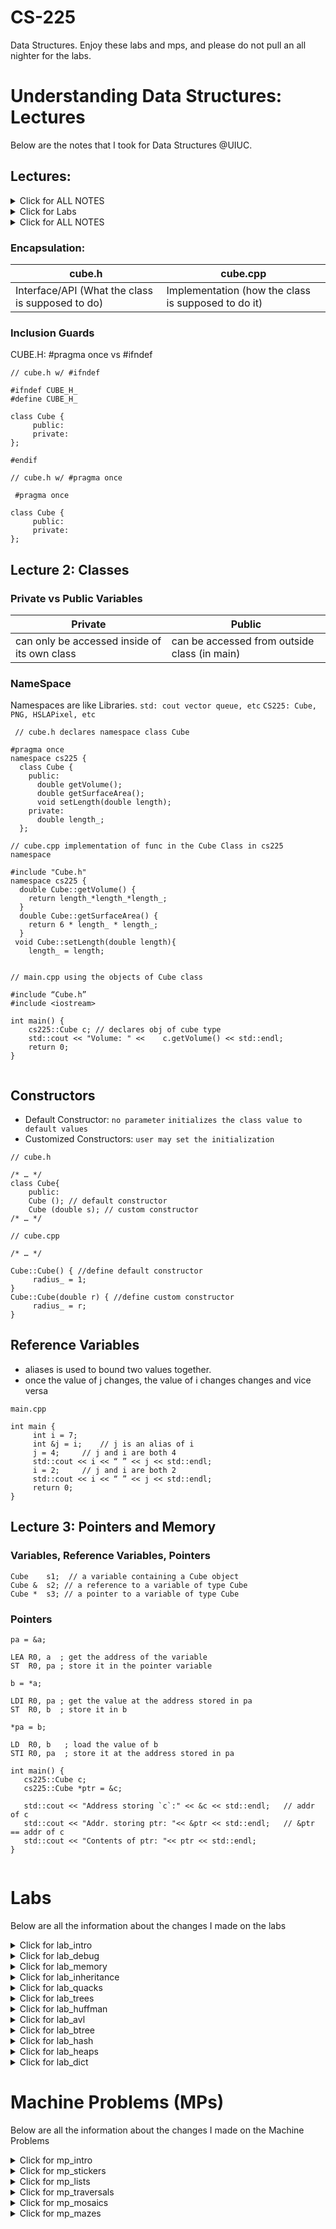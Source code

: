 # CS-225
Data Structures. Enjoy these labs and mps, and please do not pull an all nighter for the labs.

# Understanding Data Structures: Lectures
Below are the notes that I took for Data Structures @UIUC.

## Lectures:
<details> <summary> Click for ALL NOTES </summary>
  
  ### Lecture 1: Introduction
  <details> <summary> <span style="color: green"> Lecture 1 </span> </summary>

  #### Variables Description
  > Variables in C++ are defined by Name, Type, Locations in Memory, and Value

  #### Variable Types
  > Variables can be primitive (int, char, double, boolean, float, pointer) or they can be User Defined (defined by classes)

  #### Encapsulation
  > Separates the interface from the implementation

  ```` // cube.h: ````  Interface/API (What the class is supposed to do)

  ```` // cube.cpp: ```` Implementation (how the class is supposed to do it)

  #### Inclusion Guards
  > "#pragma once" sends a message to the compiler that this file is only included once.
  > "#ifndef CUBE_H_ , #define CUBE_H_, #endif" is the same as above

  ```` // cube.h: ```` Equivalent Implementation
  ```
  #ifndef CUBE_H_ 
  #define CUBE_H_

  class Cube {
    public:
    private:
  };

  #endif 
  ```

  ```
  #pragma once

  class Cube {
    public:
    private:
  };
  ```
  
  #### Scope Resolution Opperator
  > 'double Cube::getVolume(){ . . . }' in Cube.cpp allows us to implement the getVolume() method in the Cube class
  
  </details>

  ### Lecture 2: Classes
  <details> <summary> <span style="color: green"> Lecture 2 </span></summary>

  #### Public vs Private
  > Public variables are members of classes that can be accessed from the outside of the class

  > Private variables are members of classes that can only be used within the class's functions and cannot be viewed outside the classes

  #### Namespace
  > Namespaces are like Libraries in C++. std = standard namespace includes cout, vector, queue,
  
  ```` cs225::Cube: ```` cs225 namespace includes Cube, PNG, HSLAPixel, etc

  ```` std::cout ```` standard namespace includes cout, vector, queue, etc

  ```` // cube.h declares namespace class Cube````
  ```
  #pragma once 
  namespace cs225 {
    class Cube {
      public:
        double getVolume();
        double getSurfaceArea();
        void setLength(double length);
      private:
        double length_;  
    };
  ```
  ```` // cube.cpp implementation of func in the Cube Class in cs225 namespace ````
  ```
  #include "Cube.h" 
  namespace cs225 {
    double Cube::getVolume() {
      return length_*length_*length_;
    }
    double Cube::getSurfaceArea() {
      return 6 * length_ * length_;
    }
  void Cube::setLength(double length){
      length_ = length;
    
  ```
  ```` // main.cpp using the objects of Cube class ````
  ```
  #include “Cube.h”
  #include <iostream>

  int main() {
      cs225::Cube c; // declares obj of cube type
      std::cout << "Volume: " <<    c.getVolume() << std::endl;
      return 0;
  }
    
  ```

  #### Constructor
  ```` Default Constructor: ```` No parameter, Initializes the class value to default values

  ```` Custom Contructor: ```` user may set the initialization 

  ```` // cube.h ````
  ```
  /* ... */
  class Cube{
    public:
    Cube (); // default constructor
    Cube (double r); // custom constructor
  /* ... */
  ```
  ```` // cube.cpp ````
  ```
  /* ... */

  Cube::Cube() { //define default constructor
      radius_ = 1;
  }
  Cube::Cube(double r) { //define custom constructor
      radius_ = r;
  }
  ```
  ```` // main.cpp ````
  ```
  /* ... */
  main(){
    cs225::Cube c; // initializes/uses automatic Cube constructor w length 1
    cs225::Cube c(5) // initializes/uses custom Cube constructor w length 5
  }
  ```

  #### Reference Variables
  > aliases is used to bound two values together. 
  > once the value of j changes, the value of i changes changes and vice versa

```` main.cpp ````
```
int main {
     int i = 7;

     /* j is an alias of i */
     int &j = i;   	

     /* j and i are both 4 */
     j = 4;		
     std::cout << i << “ ” << j << std::endl;   

     /* j and i are both 2 */
     i = 2;		
     std::cout << i << “ ” << j << std::endl;   
     return 0;
}
```

  </details>

  ### Lecture 3: Memory
  <details> <summary> <span style="color: green"> Lecture 3 </span></summary>

  #### Variable, Reference Variables, Pointers

  ```` Cube   s1; ```` // a variable containing a Cube obj

  ```` Cube & s2; ```` // a reference to a variable of type Cube

  ```` Cube * s1; ```` // a pointer to a variable of type Cube

  #### Pointers and References
  > a ptr has its own memory addr and size on the run time stack

  > a reference shares the same memory addr (w the original variable) but also takes up its own 'spot' in the run time stack

  ```
  int i = 3;
  int *ptr = &i; // a ptr to variable 'i'. ptr stores addr of i
  int &ref = i;  // a reference (or alias) for i
  ```

  ```` Initialization of a pointer variable ````
  ```
  int  a = 10;
  int *p = &a; // do not do it this way. looks weird becuz p = &a is better

  OR

  int  a = 10;
  int *p;
  p = &a;   // value of 'p' = addr of 1
  print(*p) // prints the dereferenced '*p' value at the addr of &a 
  ```

  > pointers can be re-assigned. 
  ```
  int a = 5;
  int b = 6;
  int *p;
  p =  &a;
  p = &b;
  ```

  ```` Initialization of a reference variable ````
  ```
  int  a = 10;
  int &p = a; // addr of p takes the value of 10
  ```

  > references canNOT be re-assigned: ERROR for MULTIPLE DECLARATION
  ```
  int a = 5;
  int b = 6;
  int &p = a;
  int &p = b; 
  ```

  #### Indirection Operators
  > You can have pointers to pointers offering extra levels of indirection
  ```
  int  a = 10;
  int *p;
  int **q;
  p = &a;   // value of 'p' = addr of a
  q = &p;   // value of 'q' = addr of p

  ```

  > Whereas references only offer one level of indirection
  ```
  int  a = 10;
  int *p;
  p = &a;   // value of 'p' = addr of 1
  &p = a;   // the addr of 'p' = the value of a = the value of 10

  //       val of p   (p) = addr of a
  //       addr of p (&p) = val of a, 10
  // deref val of *p (*p) = val of a, 10
  ```
  
  ```` &c ```` ret the mem addr of c's data 
  
  > '&' operator takes us one step away from the data
  
  ```` *ptr ```` returns the data at the mem addr contained at ptr. 

  > '*' operator takes us one step closer to the data

  #### Stack Memory
  > Starts near top of memory (high addr) -> Data grows downward -> Ends at 0 (low addr)

  > The data is read from low to high (the data is read up).

  #### Stack Frames
  > Think ECE 220
  ```` stack frames ```` are created whenever a function is called and are reclaimed (deleted) when a function returns.
  
  ```` reclaimed stack frames ```` are automatically marked free (not actually freed). When memory is marked free, it can be overwritten. (We never want to return a pointer to a stack variable)


  </details>
  
  ### Lecture : 4 Heap Memory
  <details> <summary> <span style="color: green"> Lecture 4 </span></summary>

  #### Heap Memory Description
  > Starts near bottom of memory (low addr) -> Data grows upward -> Ends at top of memory (high addr)

  ```` 'new' keyword ```` creates heap memory (returns a ptr to the 'new' memory created)
  > allocates heap mem, calls obj's constructor, and returns a ptr to the memory

  ```` 'delete' keyword ```` frees ('deletes') the heap memory
  > calls obj's destructor, marks mem as freed

  ```` heap1.cpp ````
  ```
  int main() {
     int *p = new int;          //pointer on stack, int on heap
     Cube *c = new Cube(10);    //pointer on stack, object on heap
     delete c;   c = nullptr;   //delete and set null
     delete p;   p = nullptr;
     return 0;
  
  }

  ```
  
  #### Reference Variable
  > aliases is used to bound two values together. 
  > once the value of j changes, the value of i changes changes and vice versa

  ```` reference.cpp ```` // i and j are the same thing, they change together 
  ```
  #include <iostream>

  int main() {
    int i = 7;
    int & j = i;   // j is an alias of i
  
    j = 4;
    std::cout << i << " " << j << std::endl; // output: 4 4

    i = 2;
    std::cout << i << " " << j << std::endl; // output: 2 2

    return 0;
  }

  ```

  #### The use of '&' operator for references
  > A declaration of a reference variable would be like: 

  ```` ALIASES INIT: space in between & and variable name ````
  ```
  int a = 3
  int & b = a;        //declaring a reference variable  

  ```

  > this process should not be confused with the case of getting the memory address of a variable which would also involved with '&' operator, as the example shown below:
  
  ```` REFERENCE INIT: no space in between & and variable name ````
  ```
  Cube c;
  std::cout << "Mem address storing c: " << &c << std::endl;

  ```

  #### 

  </details>

  ### Lecture : 5 Function & Parameter
  <details> <summary> <span style="color: green"> Lecture 5 </span></summary>

  #### Function Parameters
  > There are 3 ways to pass an arguement to a function

  ##### pass by value 
  the obj passed in it a copy of the original obj. By changing it, we do not change the original. Less efficient because it needs extra memory

  ```` joinCubes-byValue.cpp ````

  ```
  Cube joinCubes(Cube c1, Cube c2) {
    double totalVolume = c1.getVolume() + c2.getVolume();
    ...
    Cube result(newLength);
    return result;
  }

  int main() {
    Cube *c1 = new Cube(4);
    Cube *c2 = new Cube(5);
    Cube c3 = joinCubes(*c1, *c2); 
    return 0;
  }

  ```

  ##### pass by pointer
  the obj passed in is a pointer of the original obj. By changing it, we do change the original. More efficient because we treat the memory. But more risky because we can get an invalid paramter (NULL) that gets passed in

  ```` joinCubes-byPointer.cpp ````
  ```
  Cube joinCubes(Cube * c1, Cube * c2) {
    double totalVolume = c1->getVolume() + c2->getVolume();
    ...
  }
  int main() {
    Cube *c1 = new Cube(4);
    Cube *c2 = new Cube(5);
    Cube c3 = joinCubes(c1, c2); 
    return 0;
  }
  ```


  ##### pass by reference
  the obj passed in is an alias of the original obj. By changing it, we do change the original. More efficient because we treat the memory. But more risky because we are changing the original value

  ```` joinCubes-byRef.cpp ````

  ```
  Cube joinCubes(Cube & c1, Cube & c2) {
    double totalVolume = c1.getVolume() + c2.getVolume();
    ...
  }

  int main() {
    Cube *c1 = new Cube(4);
    Cube *c2 = new Cube(5);
    Cube c3 = joinCubes(*c1, *c2); 
    return 0;
  }

  ```

  #### The 'const' Function Parameter


  #### 

  #### 

  </details>

  ### Lecture : 5 Function & Parameter
  <details> <summary> <span style="color: green"> Lecture 5 </span></summary>

  #### Function Parameters
  
  #### The 'const' Function Parameter

  #### 

  #### 

  </details>


</details>

<details> <summary> Click for Labs </summary>
  
  ### Lecture 1: Introduction
  <details> <summary> <span style="color: green"> Lecture 1 </span> </summary>

  #### Variables Description
  > Variables in C++ are defined by Name, Type, Locations in Memory, and Value

  #### Variable Types
  > Variables can be primitive (int, char, double, boolean, float, pointer) or they can be User Defined (defined by classes)

  #### Encapsulation
  > Separates the interface from the implementation

  ```` // cube.h: ````  Interface/API (What the class is supposed to do)

  ```` // cube.cpp: ```` Implementation (how the class is supposed to do it)

  #### Inclusion Guards
  > "#pragma once" sends a message to the compiler that this file is only included once.
  > "#ifndef CUBE_H_ , #define CUBE_H_, #endif" is the same as above

  ```` // cube.h: ```` Equivalent Implementation
  ```
  #ifndef CUBE_H_ 
  #define CUBE_H_

  class Cube {
    public:
    private:
  };

  #endif 
  ```

  ```
  #pragma once

  class Cube {
    public:
    private:
  };
  ```
  
  #### Scope Resolution Opperator
  > 'double Cube::getVolume(){ . . . }' in Cube.cpp allows us to implement the getVolume() method in the Cube class
  
  </details>

  ### Lecture 2: Classes
  <details> <summary> <span style="color: green"> Lecture 2 </span></summary>

  #### Public vs Private
  > Public variables are members of classes that can be accessed from the outside of the class

  > Private variables are members of classes that can only be used within the class's functions and cannot be viewed outside the classes

  #### Namespace
  > Namespaces are like Libraries in C++. std = standard namespace includes cout, vector, queue,
  
  ```` cs225::Cube: ```` cs225 namespace includes Cube, PNG, HSLAPixel, etc

  ```` std::cout ```` standard namespace includes cout, vector, queue, etc

  ```` // cube.h declares namespace class Cube````
  ```
  #pragma once 
  namespace cs225 {
    class Cube {
      public:
        double getVolume();
        double getSurfaceArea();
        void setLength(double length);
      private:
        double length_;  
    };
  ```
  ```` // cube.cpp implementation of func in the Cube Class in cs225 namespace ````
  ```
  #include "Cube.h" 
  namespace cs225 {
    double Cube::getVolume() {
      return length_*length_*length_;
    }
    double Cube::getSurfaceArea() {
      return 6 * length_ * length_;
    }
  void Cube::setLength(double length){
      length_ = length;
    
  ```
  ```` // main.cpp using the objects of Cube class ````
  ```
  #include “Cube.h”
  #include <iostream>

  int main() {
      cs225::Cube c; // declares obj of cube type
      std::cout << "Volume: " <<    c.getVolume() << std::endl;
      return 0;
  }
    
  ```

  #### Constructor
  ```` Default Constructor: ```` No parameter, Initializes the class value to default values

  ```` Custom Contructor: ```` user may set the initialization 

  ```` // cube.h ````
  ```
  /* ... */
  class Cube{
    public:
    Cube (); // default constructor
    Cube (double r); // custom constructor
  /* ... */
  ```
  ```` // cube.cpp ````
  ```
  /* ... */

  Cube::Cube() { //define default constructor
      radius_ = 1;
  }
  Cube::Cube(double r) { //define custom constructor
      radius_ = r;
  }
  ```
  ```` // main.cpp ````
  ```
  /* ... */
  main(){
    cs225::Cube c; // initializes/uses automatic Cube constructor w length 1
    cs225::Cube c(5) // initializes/uses custom Cube constructor w length 5
  }
  ```

  #### Reference Variables
  > aliases is used to bound two values together. 
  > once the value of j changes, the value of i changes changes and vice versa

```` main.cpp ````
```
int main {
     int i = 7;

     /* j is an alias of i */
     int &j = i;   	

     /* j and i are both 4 */
     j = 4;		
     std::cout << i << “ ” << j << std::endl;   

     /* j and i are both 2 */
     i = 2;		
     std::cout << i << “ ” << j << std::endl;   
     return 0;
}
```

  </details>

  ### Lecture 3: Memory
  <details> <summary> <span style="color: green"> Lecture 3 </span></summary>

  #### Variable, Reference Variables, Pointers

  ```` Cube   s1; ```` // a variable containing a Cube obj

  ```` Cube & s2; ```` // a reference to a variable of type Cube

  ```` Cube * s1; ```` // a pointer to a variable of type Cube

  #### Pointers and References
  > a ptr has its own memory addr and size on the run time stack

  > a reference shares the same memory addr (w the original variable) but also takes up its own 'spot' in the run time stack

  ```
  int i = 3;
  int *ptr = &i; // a ptr to variable 'i'. ptr stores addr of i
  int &ref = i;  // a reference (or alias) for i
  ```

  ```` Initialization of a pointer variable ````
  ```
  int  a = 10;
  int *p = &a; // do not do it this way. looks weird becuz p = &a is better

  OR

  int  a = 10;
  int *p;
  p = &a;   // value of 'p' = addr of 1
  print(*p) // prints the dereferenced '*p' value at the addr of &a 
  ```

  > pointers can be re-assigned. 
  ```
  int a = 5;
  int b = 6;
  int *p;
  p =  &a;
  p = &b;
  ```

  ```` Initialization of a reference variable ````
  ```
  int  a = 10;
  int &p = a; // addr of p takes the value of 10
  ```

  > references canNOT be re-assigned: ERROR for MULTIPLE DECLARATION
  ```
  int a = 5;
  int b = 6;
  int &p = a;
  int &p = b; 
  ```

  #### Indirection Operators
  > You can have pointers to pointers offering extra levels of indirection
  ```
  int  a = 10;
  int *p;
  int **q;
  p = &a;   // value of 'p' = addr of a
  q = &p;   // value of 'q' = addr of p

  ```

  > Whereas references only offer one level of indirection
  ```
  int  a = 10;
  int *p;
  p = &a;   // value of 'p' = addr of 1
  &p = a;   // the addr of 'p' = the value of a = the value of 10

  //       val of p   (p) = addr of a
  //       addr of p (&p) = val of a, 10
  // deref val of *p (*p) = val of a, 10
  ```


  #### Stack Memory
  > 

  #### Stack Frames
  > 


  </details>
  
  ### Lecture 4: Classes
  <details> <summary> <span style="color: green"> Lecture 4 </span></summary>

  #### Public vs Private
  
  #### Namespace

  #### Constructor

  #### Reference Variables


  </details>


</details>


<details> <summary> Click for ALL NOTES </summary>
  
  <details> <summary> Lecture 1: Introduction </summary>

  ## Lecture 1: Introduction
    
  <details> <summary> Variables </summary>

  ### Variables
  - Variables in C++ are defined by 
    ```` (1) Name ````
    ```` (2) Type ````
    ```` (3) Locations (in memory) ````
    ```` (4) Value ````
    
  - Variable Types can be Primitive
    ```` int ````
    ```` char ````
    ```` double ````
    ```` boolean ````
    ```` float ````
    ```` pointer ````
    
  - Or Variable Types can be User Defined
    ```` Use classes to define new vars ````

  </details>

  <details> <summary> Variables </summary>

  ### Variables
  - Variables in C++ are defined by 
    ```` (1) Name ````
    ```` (2) Type ````
    ```` (3) Locations (in memory) ````
    ```` (4) Value ````
    
  - Variable Types can be Primitive
    ```` int ````
    ```` char ````
    ```` double ````
    ```` boolean ````
    ```` float ````
    ```` pointer ````
    
  - Or Variable Types can be User Defined
    ```` Use classes to define new vars ````

  </details>



  </details>
</details>


### Encapsulation:
| cube.h | cube.cpp |
| --- | --- |
|Interface/API (What the class is supposed to do) | Implementation (how the class is supposed to do it) |	

### Inclusion Guards
CUBE.H: #pragma once vs #ifndef	
	
```` // cube.h w/ #ifndef ````
```
#ifndef CUBE_H_ 
#define CUBE_H_

class Cube {
     public:
     private:
};

#endif 
```
```` // cube.h w/ #pragma once ````
```
 #pragma once

class Cube {
     public:
     private:
};
```

## Lecture 2: Classes
### Private vs Public Variables
| Private | Public |
| --- | --- |
| can only be accessed inside of its own class | can be accessed from outside class (in main)

### NameSpace
Namespaces are like Libraries. ```` std: cout vector queue, etc ```` ```` CS225: Cube, PNG, HSLAPixel, etc ````

```` // cube.h declares namespace class Cube````
```
#pragma once 
namespace cs225 {
  class Cube {
    public:
      double getVolume();
      double getSurfaceArea();
      void setLength(double length);
    private:
      double length_;  
  };
```
```` // cube.cpp implementation of func in the Cube Class in cs225 namespace ````
```
#include "Cube.h" 
namespace cs225 {
  double Cube::getVolume() {
    return length_*length_*length_;
  }
  double Cube::getSurfaceArea() {
    return 6 * length_ * length_;
  }
 void Cube::setLength(double length){
    length_ = length;
	
```
```` // main.cpp using the objects of Cube class ````
```
#include “Cube.h”
#include <iostream>

int main() {
    cs225::Cube c; // declares obj of cube type
    std::cout << "Volume: " <<    c.getVolume() << std::endl;
    return 0;
}
	
```

## Constructors
- Default Constructor: ```` no parameter ```` ```` initializes the class value to default values ````
- Customized Constructors: ```` user may set the initialization ````

```` // cube.h ````
```
/* … */
class Cube{
	public:
	Cube (); // default constructor
	Cube (double s); // custom constructor
/* … */
```
```` // cube.cpp ````
```
/* … */

Cube::Cube() { //define default constructor
     radius_ = 1;
}
Cube::Cube(double r) { //define custom constructor
     radius_ = r;
}
```

## Reference Variables
- aliases is used to bound two values together. 
- once the value of j changes, the value of i changes changes and vice versa

```` main.cpp ````
```
int main {
     int i = 7;
     int &j = i;   	// j is an alias of i
     j = 4;		// j and i are both 4 
     std::cout << i << “ ” << j << std::endl;   
     i = 2;		// j and i are both 2
     std::cout << i << “ ” << j << std::endl;   
     return 0;
}
```
	
## Lecture 3: Pointers and Memory
### Variables, Reference Variables, Pointers
```
Cube    s1;  // a variable containing a Cube object
Cube &  s2; // a reference to a variable of type Cube
Cube *  s3; // a pointer to a variable of type Cube
```
### Pointers
```` pa = &a; ````
```
LEA R0, a  ; get the address of the variable
ST  R0, pa ; store it in the pointer variable
```

```` b = *a; ````
```
LDI R0, pa ; get the value at the address stored in pa
ST  R0, b  ; store it in b	
```	

```` *pa = b; ````
```
LD  R0, b   ; load the value of b
STI R0, pa  ; store it at the address stored in pa	
```	
	
```
int main() {
   cs225::Cube c;
   cs225::Cube *ptr = &c;
	
   std::cout << "Address storing `c`:" << &c << std::endl;   // addr of c
   std::cout << "Addr. storing ptr: "<< &ptr << std::endl;   // &ptr == addr of c
   std::cout << "Contents of ptr: "<< ptr << std::endl;
}
	
```
	
</details>

# Labs
Below are all the information about the changes I made on the labs

<details>
	<summary> Click for lab_intro </summary>
	<p>
#### We can hide anything, even code!

    ```ruby
      puts "Hello World"
    ```
	</p>
</details>
<details>
	<summary> Click for lab_debug </summary>
	<p>

#### We can hide anything, even code!

    ```ruby
      puts "Hello World"
    ```

	</p>
</details>
<details>
	<summary> Click for lab_memory </summary>
	<p>
#### We can hide anything, even code!

    ```ruby
      puts "Hello World"
    ```
	</p>
</details>
<details>
	<summary> Click for lab_inheritance </summary>
	<p>

#### We can hide anything, even code!

    ```ruby
      puts "Hello World"
    ```

	</p>
</details>
<details>
	<summary> Click for lab_quacks </summary>
	<p>

#### We can hide anything, even code!

    ```ruby
      puts "Hello World"
    ```

	</p>
</details>
<details>
	<summary> Click for lab_trees </summary>
	<p>

#### We can hide anything, even code!

    ```ruby
      puts "Hello World"
    ```

	</p>
</details>
<details>
	<summary> Click for lab_huffman </summary>
	<p>

#### We can hide anything, even code!

    ```ruby
      puts "Hello World"
    ```

	</p>
</details>
<details>
	<summary> Click for lab_avl </summary>
	<p>

#### We can hide anything, even code!

    ```ruby
      puts "Hello World"
    ```

	</p>
</details>
<details>
	<summary> Click for lab_btree </summary>
	<p>

#### We can hide anything, even code!

    ```ruby
      puts "Hello World"
    ```

	</p>
</details>
<details>
	<summary> Click for lab_hash </summary>
	<p>

#### We can hide anything, even code!

    ```ruby
      puts "Hello World"
    ```

	</p>
</details>
<details>
	<summary> Click for lab_heaps </summary>
	<p>

#### We can hide anything, even code!

    ```ruby
      puts "Hello World"
    ```

	</p>
</details>
<details>
	<summary> Click for lab_dict </summary>
	<p>

#### We can hide anything, even code!

    ```ruby
      puts "Hello World"
    ```

	</p>
</details>


# Machine Problems (MPs)
Below are all the information about the changes I made on the Machine Problems
<details>
	<summary> Click for mp_intro </summary>
	<p>

#### We can hide anything, even code!

    ```ruby
      puts "Hello World"
    ```

	</p>
</details>
<details>
	<summary> Click for mp_stickers </summary>
	<p>

#### We can hide anything, even code!

    ```ruby
      puts "Hello World"
    ```

	</p>
</details>
<details>
	<summary> Click for mp_lists </summary>
	<p>

#### We can hide anything, even code!

    ```ruby
      puts "Hello World"
    ```

	</p>
</details>
<details>
	<summary> Click for mp_traversals </summary>
	<p>

#### We can hide anything, even code!

    ```ruby
      puts "Hello World"
    ```

	</p>
</details>
<details>
	<summary> Click for mp_mosaics </summary>
	<p>

#### We can hide anything, even code!

    ```ruby
      puts "Hello World"
    ```

	</p>
</details>
<details>
	<summary> Click for mp_mazes </summary>
	<p>

#### We can hide anything, even code!

    ```ruby
      puts "Hello World"
    ```

	</p>
</details>
